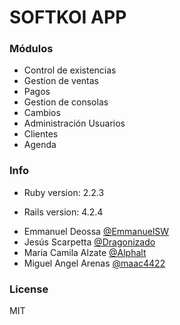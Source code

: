 # SOFTKOI APP

### Módulos
- Control de existencias
- Gestion de ventas
- Pagos
- Gestion de consolas
- Cambios
- Administración Usuarios
- Clientes
- Agenda

### Info

* Ruby version: 2.2.3

* Rails version: 4.2.4

- Emmanuel Deossa [@EmmanuelSW](https://github.com/EmmanuelSW)
- Jesús Scarpetta [@Dragonizado](https://github.com/dragonizado)
- Maria Camila Alzate [@Alphalt](https://github.com/Alphalt)
- Miguel Angel Arenas [@maac4422](https://github.com/maac4422)

### License

MIT
